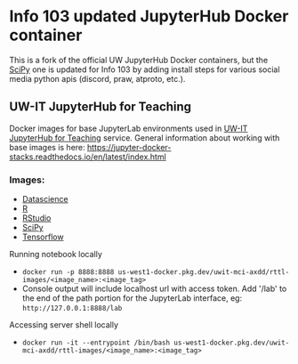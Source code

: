 # Info 103 updated JupyterHub Docker container

This is a fork of the official UW JupyterHub Docker containers, but the [SciPy](./scipy/README.md) one is updated for Info 103 by adding install steps for various social media python apis (discord, praw, atproto, etc.).


## UW-IT JupyterHub for Teaching
Docker images for base JupyterLab environments used in [UW-IT JupyterHub for Teaching](https://itconnect.uw.edu/learn/tools/jupyterhub-for-teaching/) service. General information about working with base images is here: https://jupyter-docker-stacks.readthedocs.io/en/latest/index.html

### Images:
* [Datascience](./datascience/README.md)
* [R](./r/README.md)
* [RStudio](./rstudio/README.md)
* [SciPy](./scipy/README.md)
* [Tensorflow](./tensorflow/README.md)

Running notebook locally
- `docker run -p 8888:8888 us-west1-docker.pkg.dev/uwit-mci-axdd/rttl-images/<image_name>:<image_tag>`
- Console output will include localhost url with access token. Add '/lab' to the end of the path portion for the JupyterLab interface, eg: `http://127.0.0.1:8888/lab`

Accessing server shell locally
- `docker run -it --entrypoint /bin/bash us-west1-docker.pkg.dev/uwit-mci-axdd/rttl-images/<image_name>:<image_tag>`